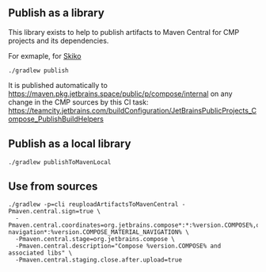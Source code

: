 ## Publish as a library
This library exists to help to publish artifacts to Maven Central for CMP projects and its dependencies.

For exmaple, for [Skiko](https://github.com/JetBrains/skiko/blob/29d227acb6893171940b120114ac1cbc95f50987/skiko/settings.gradle.kts#L19)
```
./gradlew publish
```

It is published automatically to https://maven.pkg.jetbrains.space/public/p/compose/internal on any change in the CMP sources by this CI task:
https://teamcity.jetbrains.com/buildConfiguration/JetBrainsPublicProjects_Compose_PublishBuildHelpers

## Publish as a local library
```
./gradlew publishToMavenLocal
```

## Use from sources
```
./gradlew -p=cli reuploadArtifactsToMavenCentral -Pmaven.central.sign=true \
  -Pmaven.central.coordinates=org.jetbrains.compose*:*:%version.COMPOSE%,org.jetbrains.compose.material:material-navigation*:%version.COMPOSE_MATERIAL_NAVIGATION% \
  -Pmaven.central.stage=org.jetbrains.compose \
  -Pmaven.central.description="Compose %version.COMPOSE% and associated libs" \
  -Pmaven.central.staging.close.after.upload=true
```